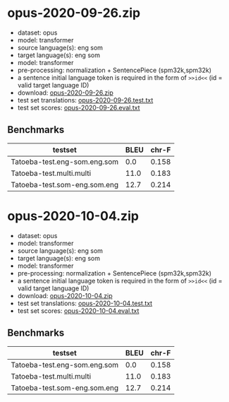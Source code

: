 # opus-2020-09-26.zip

* dataset: opus
* model: transformer
* source language(s): eng som
* target language(s): eng som
* model: transformer
* pre-processing: normalization + SentencePiece (spm32k,spm32k)
* a sentence initial language token is required in the form of `>>id<<` (id = valid target language ID)
* download: [opus-2020-09-26.zip](https://object.pouta.csc.fi/Tatoeba-MT-models/cus-cus/opus-2020-09-26.zip)
* test set translations: [opus-2020-09-26.test.txt](https://object.pouta.csc.fi/Tatoeba-MT-models/cus-cus/opus-2020-09-26.test.txt)
* test set scores: [opus-2020-09-26.eval.txt](https://object.pouta.csc.fi/Tatoeba-MT-models/cus-cus/opus-2020-09-26.eval.txt)

## Benchmarks

| testset               | BLEU  | chr-F |
|-----------------------|-------|-------|
| Tatoeba-test.eng-som.eng.som 	| 0.0 	| 0.158 |
| Tatoeba-test.multi.multi 	| 11.0 	| 0.183 |
| Tatoeba-test.som-eng.som.eng 	| 12.7 	| 0.214 |

# opus-2020-10-04.zip

* dataset: opus
* model: transformer
* source language(s): eng som
* target language(s): eng som
* model: transformer
* pre-processing: normalization + SentencePiece (spm32k,spm32k)
* a sentence initial language token is required in the form of `>>id<<` (id = valid target language ID)
* download: [opus-2020-10-04.zip](https://object.pouta.csc.fi/Tatoeba-MT-models/cus-cus/opus-2020-10-04.zip)
* test set translations: [opus-2020-10-04.test.txt](https://object.pouta.csc.fi/Tatoeba-MT-models/cus-cus/opus-2020-10-04.test.txt)
* test set scores: [opus-2020-10-04.eval.txt](https://object.pouta.csc.fi/Tatoeba-MT-models/cus-cus/opus-2020-10-04.eval.txt)

## Benchmarks

| testset               | BLEU  | chr-F |
|-----------------------|-------|-------|
| Tatoeba-test.eng-som.eng.som 	| 0.0 	| 0.158 |
| Tatoeba-test.multi.multi 	| 11.0 	| 0.183 |
| Tatoeba-test.som-eng.som.eng 	| 12.7 	| 0.214 |

